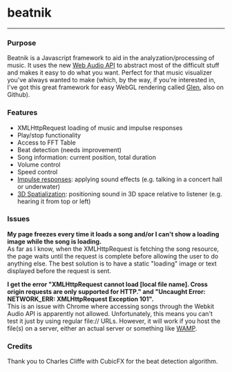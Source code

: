 # beatnik
* * *
### Purpose ###
Beatnik is a Javascript framework to aid in the analyzation/processing of music. It uses the new [Web Audio API](https://dvcs.w3.org/hg/audio/raw-file/tip/webaudio/specification.html) to abstract most of the difficult stuff and makes it easy to do what you want. Perfect for that music visualizer you've always wanted to make (which, by the way, if you're interested in, I've got this great framework for easy WebGL rendering called [Glen](http://www.github.com/willcrichton/glen/), also on Github).

### Features ###
* XMLHttpRequest loading of music and impulse responses
* Play/stop functionality
* Access to FFT Table
* Beat detection (needs improvement)
* Song information: current position, total duration
* Volume control
* Speed control
* [Impulse responses](https://dvcs.w3.org/hg/audio/raw-file/tip/webaudio/specification.html#Convolution-section): applying sound effects (e.g. talking in a concert hall or underwater)
* [3D Spatialization](https://dvcs.w3.org/hg/audio/raw-file/tip/webaudio/specification.html#Spatialization-section): positioning sound in 3D space relative to listener (e.g. hearing it from top or left)

### Issues ###
**My page freezes every time it loads a song and/or I can't show a loading image while the song is loading.**  
As far as I know, when the XMLHttpRequest is fetching the song resource, the page waits until the request is complete before allowing the user to do anything else. The best solution is to have a static "loading" image or text displayed before the request is sent.

**I get the error "XMLHttpRequest cannot load [local file name]. Cross origin requests are only supported for HTTP." and "Uncaught Error: NETWORK_ERR: XMLHttpRequest Exception 101".**  
This is an issue with Chrome where accessing songs through the Webkit Audio API is apparently not allowed. Unfortunately, this means you can't test it just by using regular file:// URLs. However, it will work if you host the file(s) on a server, either an actual server or something like [WAMP](http://www.wampserver.com/).

### Credits ###
Thank you to Charles Cliffe with CubicFX for the beat detection algorithm.